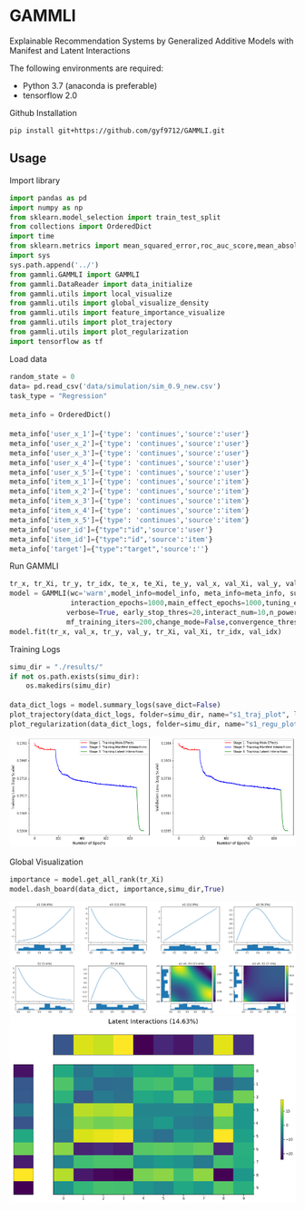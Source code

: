 # GAMMLI
Explainable Recommendation Systems by Generalized Additive Models with Manifest and Latent Interactions

The following environments are required:

- Python 3.7 (anaconda is preferable)
- tensorflow 2.0

Github Installation
```shell
pip install git+https://github.com/gyf9712/GAMMLI.git
```

## Usage

Import library
```python
import pandas as pd
import numpy as np
from sklearn.model_selection import train_test_split
from collections import OrderedDict
import time
from sklearn.metrics import mean_squared_error,roc_auc_score,mean_absolute_error,log_loss
import sys
sys.path.append('../')
from gammli.GAMMLI import GAMMLI
from gammli.DataReader import data_initialize
from gammli.utils import local_visualize
from gammli.utils import global_visualize_density
from gammli.utils import feature_importance_visualize
from gammli.utils import plot_trajectory
from gammli.utils import plot_regularization
import tensorflow as tf

```

Load data 
```python
random_state = 0
data= pd.read_csv('data/simulation/sim_0.9_new.csv')
task_type = "Regression"

meta_info = OrderedDict()

meta_info['user_x_1']={'type': 'continues','source':'user'}
meta_info['user_x_2']={'type': 'continues','source':'user'}
meta_info['user_x_3']={'type': 'continues','source':'user'}
meta_info['user_x_4']={'type': 'continues','source':'user'}
meta_info['user_x_5']={'type': 'continues','source':'user'}
meta_info['item_x_1']={'type': 'continues','source':'item'}
meta_info['item_x_2']={'type': 'continues','source':'item'}
meta_info['item_x_3']={'type': 'continues','source':'item'}
meta_info['item_x_4']={'type': 'continues','source':'item'}
meta_info['item_x_5']={'type': 'continues','source':'item'}
meta_info['user_id']={"type":"id",'source':'user'}
meta_info['item_id']={"type":"id",'source':'item'}
meta_info['target']={"type":"target",'source':''}
```

Run GAMMLI
```python
tr_x, tr_Xi, tr_y, tr_idx, te_x, te_Xi, te_y, val_x, val_Xi, val_y, val_idx, meta_info, model_info,sy,sy_t = data_initialize(train,test,meta_info,task_type ,'warm', random_state, True)
model = GAMMLI(wc='warm',model_info=model_info, meta_info=meta_info, subnet_arch=[20, 10],interact_arch=[20, 10],activation_func=tf.tanh, batch_size=min(500, int(0.2*tr_x.shape[0])), lr_bp=0.001, auto_tune=False,
               interaction_epochs=1000,main_effect_epochs=1000,tuning_epochs=200,loss_threshold_main=0.01,loss_threshold_inter=0.1,
              verbose=True, early_stop_thres=20,interact_num=10,n_power_iterations=5,n_oversamples=10, u_group_num=10, i_group_num=10, reg_clarity=10, lambda_=5,
              mf_training_iters=200,change_mode=False,convergence_threshold=0.0001,max_rank=3,interaction_restrict='intra', si_approach ='als')
model.fit(tr_x, val_x, tr_y, val_y, tr_Xi, val_Xi, tr_idx, val_idx)
```
Training Logs
```python 
simu_dir = "./results/"
if not os.path.exists(simu_dir):
    os.makedirs(simu_dir)

data_dict_logs = model.summary_logs(save_dict=False)
plot_trajectory(data_dict_logs, folder=simu_dir, name="s1_traj_plot", log_scale=True, save_png=True)
plot_regularization(data_dict_logs, folder=simu_dir, name="s1_regu_plot", log_scale=True, save_png=True)
```
![traj_visu_demo](https://github.com/gyf9712/GAMMLI/blob/main/examples/result/simulation/reg_tra.png)


Global Visualization
```python 
importance = model.get_all_rank(tr_Xi)
model.dash_board(data_dict, importance,simu_dir,True)
```
![global_visu_demo](https://github.com/gyf9712/GAMMLI/blob/main/examples/result/simulation/reg_glo.png)
![global latent_visu_demo](https://github.com/gyf9712/GAMMLI/blob/main/examples/result/simulation/reg_latent.png)

